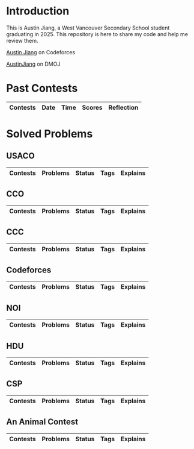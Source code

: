 # Introduction
This is Austin Jiang, a West Vancouver Secondary School student graduating in 2025.
This repository is here to share my code and help me review them.

[Austin Jiang](https://codeforces.com/profile/Austin_Jiang) on Codeforces

[AustinJiang](https://dmoj.ca/user/AustinJiang) on DMOJ

# Past Contests
| Contests | Date | Time | Scores | Reflection |
| :------- | :--- | :--- | :----- | :--------- |


# Solved Problems

## USACO
| Contests | Problems | Status | Tags | Explains |
| :------- | :------- | :----- | :--- | :------- |

## CCO
| Contests | Problems | Status | Tags | Explains |
| :------- | :------- | :----- | :--- | :------- |

## CCC
| Contests | Problems | Status | Tags | Explains |
| :------- | :------- | :----- | :--- | :------- |

## Codeforces
| Contests | Problems | Status | Tags | Explains |
| :------- | :------- | :----- | :--- | :------- |

## NOI
| Contests | Problems | Status | Tags | Explains |
| :------- | :------- | :----- | :--- | :------- |

## HDU
| Contests | Problems | Status | Tags | Explains |
| :------- | :------- | :----- | :--- | :------- |

## CSP
| Contests | Problems | Status | Tags | Explains |
| :------- | :------- | :----- | :--- | :------- |

## An Animal Contest
| Contests | Problems | Status | Tags | Explains |
| :------- | :------- | :----- | :--- | :------- |